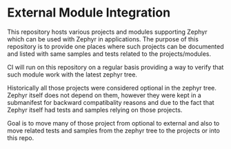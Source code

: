 # External Module Integration


This repository hosts various projects and modules supporting Zephyr which can
be used with Zephyr in applications. The purpose of this repository is to
provide one places where such projects can be documented and listed with same
samples and tests related to the projects/modules.

CI will run on this repository on a regular basis providing a way to verify
that such module work with the latest zephyr tree.

Historically all those projects were considered optional in the zephyr tree.
Zephyr itself does not depend on them, however they were kept in a submanifest
for backward compatibality reasons and due to the fact that Zephyr itself had
tests and samples relying on those projects.

Goal is to move many of those project from optional to external and also to
move related tests and samples from the zephyr tree to the projects or into
this repo.
